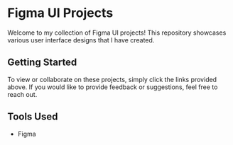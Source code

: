 # Figma UI Projects
Welcome to my collection of Figma UI projects! This repository showcases various user interface designs that I have created.



## Getting Started
To view or collaborate on these projects, simply click the links provided above. If you would like to provide feedback or suggestions, feel free to reach out.

## Tools Used
- Figma
